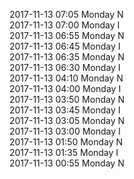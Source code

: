 2017-11-13 07:05 Monday  N  
2017-11-13 07:00 Monday  I  
2017-11-13 06:55 Monday  N  
2017-11-13 06:45 Monday  I  
2017-11-13 06:35 Monday  N  
2017-11-13 06:30 Monday  I  
2017-11-13 04:10 Monday  N  
2017-11-13 04:00 Monday  I  
2017-11-13 03:50 Monday  N  
2017-11-13 03:45 Monday  I  
2017-11-13 03:05 Monday  N  
2017-11-13 03:00 Monday  I  
2017-11-13 01:50 Monday  N  
2017-11-13 01:35 Monday  I  
2017-11-13 00:55 Monday  N  
